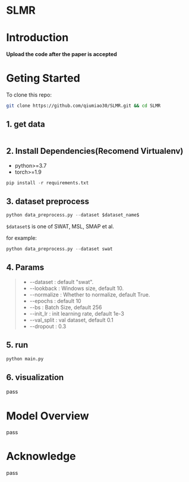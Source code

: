# SLMR
# Introduction
**Upload the code after the paper is accepted**

# Geting Started
To clone this repo:
```bash
git clone https://github.com/qiumiao30/SLMR.git && cd SLMR
```

## 1. get data
```bash

```

## 2. Install Dependencies(Recomend Virtualenv)

- python>=3.7
- torch>=1.9

```python
pip install -r requirements.txt
```

## 3. dataset preprocess

```python
python data_preprocess.py --dataset $dataset_name$
```
`$dataset$` is one of SWAT, MSL, SMAP et al.

for example:

```python
python data_preprocess.py --dataset swat
```

## 4. Params

> - --dataset :  default "swat".
> - --lookback : Windows size, default 10.
> - --normalize : Whether to normalize, default True.
> - --epochs : default 10
> - --bs : Batch Size, default 256
> - --init_lr : init learning rate, default 1e-3
> - --val_split : val dataset, default 0.1
> - --dropout : 0.3

## 5. run

```python
python main.py
```

## 6. visualization 
pass

# Model Overview

pass

# Acknowledge

pass
